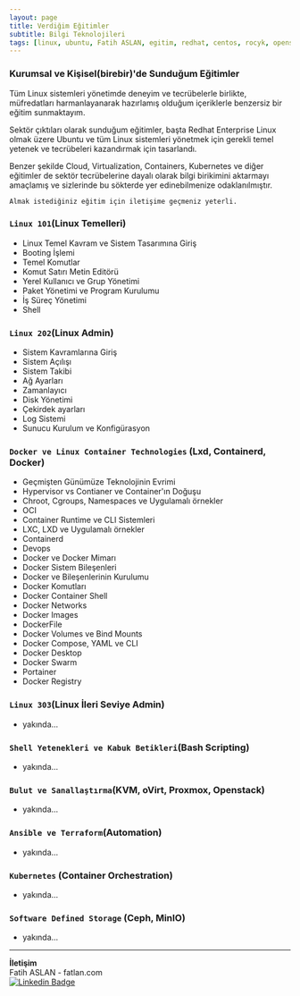 ```yaml
---
layout: page
title: Verdiğim Eğitimler
subtitle: Bilgi Teknolojileri
tags: [linux, ubuntu, Fatih ASLAN, egitim, redhat, centos, rocyk, opensource, almalinux, debian, fatihaslan, docker, kubernetes, container, rancher, cloud, oVirt, KVM, docker, containerd, container, ceph, minio ]
---
```


### Kurumsal ve Kişisel(birebir)'de Sunduğum Eğitimler

Tüm Linux sistemleri yönetimde deneyim ve tecrübelerle birlikte, müfredatları harmanlayanarak hazırlamış olduğum içeriklerle benzersiz bir eğitim sunmaktayım.

Sektör çıktıları olarak sunduğum eğitimler, başta Redhat Enterprise Linux olmak üzere Ubuntu ve tüm Linux sistemleri yönetmek için gerekli temel yetenek ve tecrübeleri kazandırmak için tasarlandı.

Benzer şekilde Cloud, Virtualization, Containers, Kubernetes ve diğer eğitimler de sektör tecrübelerine dayalı olarak bilgi birikimini aktarmayı amaçlamış ve sizlerinde bu sökterde yer edinebilmenize odaklanılmıştır.

`Almak istediğiniz eğitim için iletişime geçmeniz yeterli.`

### `Linux 101`(Linux Temelleri)

- Linux Temel Kavram ve Sistem Tasarımına Giriş
- Booting İşlemi
- Temel Komutlar
- Komut Satırı Metin Editörü
- Yerel Kullanıcı ve Grup Yönetimi
- Paket Yönetimi ve Program Kurulumu
- İş Süreç Yönetimi
- Shell

### `Linux 202`(Linux Admin)

- Sistem Kavramlarına Giriş
- Sistem Açılışı
- Sistem Takibi
- Ağ Ayarları
- Zamanlayıcı
- Disk Yönetimi
- Çekirdek ayarları
- Log Sistemi
- Sunucu Kurulum ve Konfigürasyon

### `Docker ve Linux Container Technologies` (Lxd, Containerd, Docker)

- Geçmişten Günümüze Teknolojinin Evrimi
- Hypervisor vs Contianer ve Container'ın Doğuşu
- Chroot, Cgroups, Namespaces ve Uygulamalı örnekler
- OCI
- Container Runtime ve CLI Sistemleri
- LXC, LXD ve Uygulamalı örnekler
- Containerd
- Devops
- Docker ve Docker Mimarı
- Docker Sistem Bileşenleri
- Docker ve Bileşenlerinin Kurulumu
- Docker Komutları
- Docker Container Shell
- Docker Networks
- Docker Images
- DockerFile
- Docker Volumes ve Bind Mounts
- Docker Compose, YAML ve CLI
- Docker Desktop
- Docker Swarm
- Portainer
- Docker Registry

### `Linux 303`(Linux İleri Seviye Admin)

- yakında...

### `Shell Yetenekleri ve Kabuk Betikleri`(Bash Scripting)

- yakında...

### `Bulut ve Sanallaştırma`(KVM, oVirt, Proxmox, Openstack)

- yakında...

### `Ansible ve Terraform`(Automation)

- yakında...

### `Kubernetes` (Container Orchestration)

- yakında...

### `Software Defined Storage` (Ceph, MinIO)

- yakında...

-----
**İletişim**<br>
Fatih ASLAN - fatlan.com<br>
[![Linkedin Badge](https://img.shields.io/badge/fatihaslan-linkedin-blue?style=for-the-badge&logo=linkedin)](https://www.linkedin.com/in/fafatihaslan) <br>